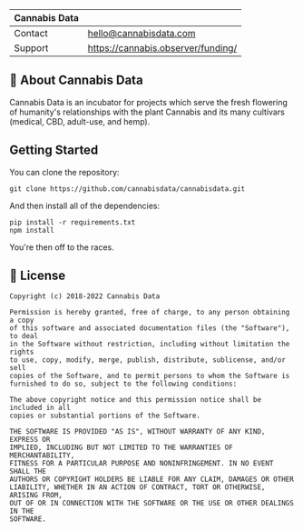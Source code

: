 | Cannabis Data |  |
|--|---|
| Contact | <hello@cannabisdata.com> |
| Support | <https://cannabis.observer/funding/> |

## 🌱 About Cannabis Data

Cannabis Data is an incubator for projects which serve the fresh flowering of humanity's relationships with the plant Cannabis and its many cultivars (medical, CBD, adult-use, and hemp).

## Getting Started

You can clone the repository:

```shell
git clone https://github.com/cannabisdata/cannabisdata.git
```

And then install all of the dependencies:

```shell
pip install -r requirements.txt
npm install
```

You're then off to the races.

<!-- Colors:

* Cannabis Data Purple: `#6D4488`
* Cannabis Data Light Green: `#8cbe69ff`
* Cannabis Data Dark Green: `#43791D` -->

## 📜 License

```
Copyright (c) 2018-2022 Cannabis Data

Permission is hereby granted, free of charge, to any person obtaining a copy
of this software and associated documentation files (the "Software"), to deal
in the Software without restriction, including without limitation the rights
to use, copy, modify, merge, publish, distribute, sublicense, and/or sell
copies of the Software, and to permit persons to whom the Software is
furnished to do so, subject to the following conditions:

The above copyright notice and this permission notice shall be included in all
copies or substantial portions of the Software.

THE SOFTWARE IS PROVIDED "AS IS", WITHOUT WARRANTY OF ANY KIND, EXPRESS OR
IMPLIED, INCLUDING BUT NOT LIMITED TO THE WARRANTIES OF MERCHANTABILITY,
FITNESS FOR A PARTICULAR PURPOSE AND NONINFRINGEMENT. IN NO EVENT SHALL THE
AUTHORS OR COPYRIGHT HOLDERS BE LIABLE FOR ANY CLAIM, DAMAGES OR OTHER
LIABILITY, WHETHER IN AN ACTION OF CONTRACT, TORT OR OTHERWISE, ARISING FROM,
OUT OF OR IN CONNECTION WITH THE SOFTWARE OR THE USE OR OTHER DEALINGS IN THE
SOFTWARE.
```
